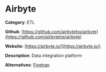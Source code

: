 
# Airbyte

**Category**: ETL

**Github**: [https://github.com/airbytehq/airbyte](https://github.com/airbytehq/airbyte)

**Website**: [https://airbyte.io/](https://airbyte.io/)

**Description**:
Data integration platform

**Alternatives**: [Fivetran](https://fivetran.com/)
